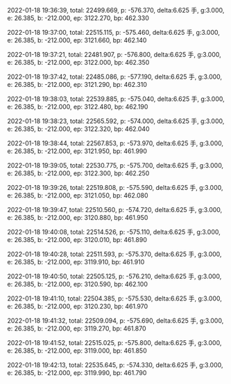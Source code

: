 2022-01-18 19:36:39, total: 22499.669, p: -576.370, delta:6.625 手, g:3.000, e: 26.385, b: -212.000, ep: 3122.270, bp: 462.330

2022-01-18 19:37:00, total: 22515.115, p: -575.460, delta:6.625 手, g:3.000, e: 26.385, b: -212.000, ep: 3121.660, bp: 462.140

2022-01-18 19:37:21, total: 22481.907, p: -576.800, delta:6.625 手, g:3.000, e: 26.385, b: -212.000, ep: 3122.000, bp: 462.350

2022-01-18 19:37:42, total: 22485.086, p: -577.190, delta:6.625 手, g:3.000, e: 26.385, b: -212.000, ep: 3121.290, bp: 462.310

2022-01-18 19:38:03, total: 22539.885, p: -575.040, delta:6.625 手, g:3.000, e: 26.385, b: -212.000, ep: 3122.480, bp: 462.190

2022-01-18 19:38:23, total: 22565.592, p: -574.000, delta:6.625 手, g:3.000, e: 26.385, b: -212.000, ep: 3122.320, bp: 462.040

2022-01-18 19:38:44, total: 22567.853, p: -573.970, delta:6.625 手, g:3.000, e: 26.385, b: -212.000, ep: 3121.950, bp: 461.990

2022-01-18 19:39:05, total: 22530.775, p: -575.700, delta:6.625 手, g:3.000, e: 26.385, b: -212.000, ep: 3122.300, bp: 462.250

2022-01-18 19:39:26, total: 22519.808, p: -575.590, delta:6.625 手, g:3.000, e: 26.385, b: -212.000, ep: 3121.050, bp: 462.080

2022-01-18 19:39:47, total: 22510.560, p: -574.720, delta:6.625 手, g:3.000, e: 26.385, b: -212.000, ep: 3120.880, bp: 461.950

2022-01-18 19:40:08, total: 22514.526, p: -575.110, delta:6.625 手, g:3.000, e: 26.385, b: -212.000, ep: 3120.010, bp: 461.890

2022-01-18 19:40:28, total: 22511.593, p: -575.370, delta:6.625 手, g:3.000, e: 26.385, b: -212.000, ep: 3119.910, bp: 461.910

2022-01-18 19:40:50, total: 22505.125, p: -576.210, delta:6.625 手, g:3.000, e: 26.385, b: -212.000, ep: 3120.590, bp: 462.100

2022-01-18 19:41:10, total: 22504.385, p: -575.530, delta:6.625 手, g:3.000, e: 26.385, b: -212.000, ep: 3120.230, bp: 461.970

2022-01-18 19:41:32, total: 22509.094, p: -575.690, delta:6.625 手, g:3.000, e: 26.385, b: -212.000, ep: 3119.270, bp: 461.870

2022-01-18 19:41:52, total: 22515.025, p: -575.800, delta:6.625 手, g:3.000, e: 26.385, b: -212.000, ep: 3119.000, bp: 461.850

2022-01-18 19:42:13, total: 22535.645, p: -574.330, delta:6.625 手, g:3.000, e: 26.385, b: -212.000, ep: 3119.990, bp: 461.790